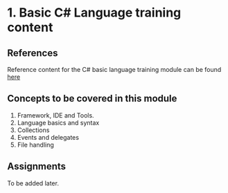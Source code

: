 # 1. Basic C# Language training content

## References
Reference content for the C# basic language training module can be found [here](https://github.com/tavisca-bootcamp/home/blob/master/problems/01-language-basics/references.md)

## Concepts to be covered in this module
1. Framework, IDE and Tools.
2. Language basics and syntax
3. Collections
4. Events and delegates
5. File handling

## Assignments

To be added later.
